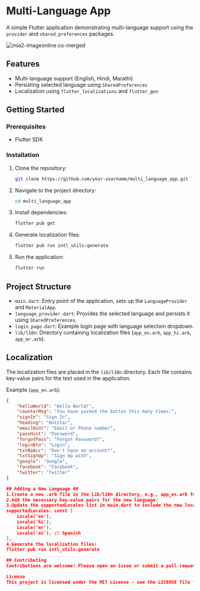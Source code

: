# Multi-Language App

A simple Flutter application demonstrating multi-language support using the `provider` and `shared_preferences` packages.

![mla2-imageonline co-merged](https://github.com/user-attachments/assets/8e8d31d0-ea45-4131-93a6-c33bfc90cb98)



## Features

- Multi-language support (English, Hindi, Marathi)
- Persisting selected language using `SharedPreferences`
- Localization using `flutter_localizations` and `flutter_gen`

## Getting Started

### Prerequisites

- Flutter SDK

### Installation

1. Clone the repository:
    ```bash
    git clone https://github.com/your-username/multi_language_app.git
    ```

2. Navigate to the project directory:
    ```bash
    cd multi_language_app
    ```

3. Install dependencies:
    ```bash
    flutter pub get
    ```

4. Generate localization files:
    ```bash
    flutter pub run intl_utils:generate
    ```

5. Run the application:
    ```bash
    flutter run
    ```

## Project Structure

- `main.dart`: Entry point of the application, sets up the `LanguageProvider` and `MaterialApp`.
- `language_provider.dart`: Provides the selected language and persists it using `SharedPreferences`.
- `login_page.dart`: Example login page with language selection dropdown.
- `lib/l10n`: Directory containing localization files (`app_en.arb`, `app_hi.arb`, `app_mr.arb`).

## Localization

The localization files are placed in the `lib/l10n` directory. Each file contains key-value pairs for the text used in the application.

Example (`app_en.arb`):
```json
{
    "helloWorld": "Hello World!",
    "counterMsg": "You have pushed the button this many times:",
    "signIn": "Sign In",
    "heading": "Hotstar",
    "emailHint": "Email or Phone number",
    "passHint": "Password",
    "forgotPass": "Forgot Password?",
    "loginBtn": "Login",
    "txtNoAcc": "Don't have an account?",
    "txtSignUp": "Sign Up with",
    "google": "Google",
    "facebook": "Facebook",
    "twitter": "Twitter"
}

## Adding a New Language ##
1.Create a new .arb file in the lib/l10n directory, e.g., app_es.arb for Spanish.
2.Add the necessary key-value pairs for the new language.
3.Update the supportedLocales list in main.dart to include the new locale:
supportedLocales: const [
    Locale('en'),
    Locale('hi'),
    Locale('mr'),
    Locale('es'), // Spanish
],
4.Generate the localization files:
flutter pub run intl_utils:generate

## Contributing
Contributions are welcome! Please open an issue or submit a pull request with your changes.

License
This project is licensed under the MIT License - see the LICENSE file for details.
